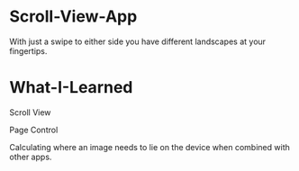 # Scroll-View-App
With just a swipe to either side you have different landscapes at your fingertips. 

# What-I-Learned
Scroll View

Page Control

Calculating where an image needs to lie on the device when combined with other apps. 
